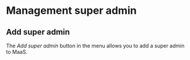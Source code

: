 # Management super admin
## Add super admin
The *Add super admin* button in the menu allows you to add a super admin to MaaS.


